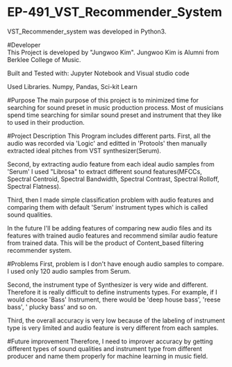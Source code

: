 # EP-491_VST_Recommender_System
VST_Recommender_system was developed in Python3.

#Developer\
This Project is developed by "Jungwoo Kim".
Jungwoo Kim is Alumni from Berklee College of Music.

Built and Tested with:
Jupyter Notebook and Visual studio code

Used Libraries.
Numpy, Pandas, Sci-kit Learn


#Purpose
The main purpose of this project is to minimized time for searching for sound preset in music production process.
Most of musicians spend time searching for similar sound preset and instrument that they like to used in their production.


#Project Description
This Program includes different parts. 
First, all the audio was recorded via 'Logic' and editted in 'Protools' then manually extracted ideal pitches from VST synthesizer(Serum).

Second, by extracting audio feature from each ideal audio samples from 'Serum' I used "Librosa"  to extract different sound features(MFCCs, Spectral Centroid, Spectral Bandwidth, Spectral Contrast, Spectral Rolloff, Spectral Flatness).

Third, then I made simple classification problem with audio features and comparing them with default 'Serum' instrument types which is called sound qualities.

In the future I'll be adding features of comparing new audio files and its features with trained audio features and recommend similar audio feature from trained data. This will be the product of Content_based filtering recommender system.


#Problems
First, problem is I don't have enough audio samples to compare. I used only 120 audio samples from Serum.

Second, the instrument type of Synthesizer is very wide and different. Therefore it is really difficult to define instruments types.  For example, if I would choose 'Bass' Instrument, there would be 'deep house bass', 'reese bass', ' plucky bass' and so on.

Third, the overall accuracy is very low because of the labeling of instrument type is very limited and audio feature is very different from each samples.


#Future improvement
Therefore, I need to improver accuracy by getting different types of sound qualities and instrument type from different producer and name them properly for machine learning in music field.



